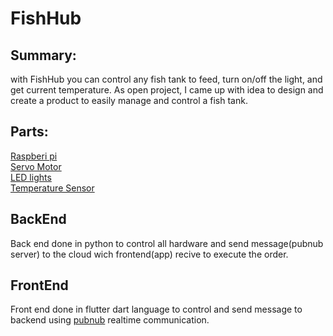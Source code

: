 # FishHub

## Summary:

with FishHub you can control any fish tank to feed, turn on/off the light, and get current temperature. 
As open project, I came up with idea to design and create a product to easily manage and control a fish tank.


## Parts:
[Raspberi pi](https://www.amazon.com/Raspberry-PI-Model-Single-Board-Computer/dp/B085DPFR3N/ref=sr_1_1_sspa?dchild=1&keywords=raspberry+pi+3&qid=1608681618&sr=8-1-spons&psc=1&spLa=ZW5jcnlwdGVkUXVhbGlmaWVyPUEyRkk2U0NWMkhPTEpUJmVuY3J5cHRlZElkPUEwNDk2NTQ0Mk1OMTUwQlI2QkEwMSZlbmNyeXB0ZWRBZElkPUEwODgxNTg2QUZHM1BNMDRQRUI3JndpZGdldE5hbWU9c3BfYXRmJmFjdGlvbj1jbGlja1JlZGlyZWN0JmRvTm90TG9nQ2xpY2s9dHJ1ZQ==)\
[Servo Motor](https://vetco.net/products/9g-micro-servo-for-arduino?gclid=CjwKCAiAz4b_BRBbEiwA5XlVViU7bMm0xdESmY_5JzXZ1Grp4Ajy23phb-Ft9zRSrW2zhXgaCoF3ChoC9Z8QAvD_BwE)\
[LED lights](https://www.amazon.com/eBoot-Pieces-Emitting-Diodes-Assorted/dp/B06XPV4CSH/ref=asc_df_B06XPV4CSH/?tag=hyprod-20&linkCode=df0&hvadid=167146990738&hvpos=&hvnetw=g&hvrand=8888634608417560146&hvpone=&hvptwo=&hvqmt=&hvdev=c&hvdvcmdl=&hvlocint=&hvlocphy=9031488&hvtargid=pla-369941417757&psc=1)\
[Temperature Sensor](https://www.amazon.com/gp/product/B07ZP8P73K/ref=ppx_yo_dt_b_asin_title_o00_s00?ie=UTF8&psc=1)

## BackEnd
Back end done in python to control all hardware and send message(pubnub server) to the cloud wich frontend(app) recive to execute the order. 

## FrontEnd
Front end done in flutter dart language to control and send message to backend using [pubnub](https://www.pubnub.com/) realtime communication. 
